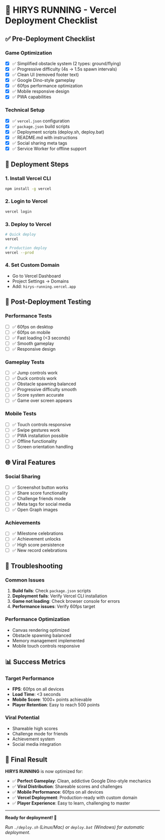 # 🚀 HIRYS RUNNING - Vercel Deployment Checklist

## ✅ **Pre-Deployment Checklist**

### **Game Optimization**
- [x] ✅ Simplified obstacle system (2 types: ground/flying)
- [x] ✅ Progressive difficulty (4s → 1.5s spawn intervals)
- [x] ✅ Clean UI (removed footer text)
- [x] ✅ Google Dino-style gameplay
- [x] ✅ 60fps performance optimization
- [x] ✅ Mobile responsive design
- [x] ✅ PWA capabilities

### **Technical Setup**
- [x] ✅ `vercel.json` configuration
- [x] ✅ `package.json` build scripts
- [x] ✅ Deployment scripts (deploy.sh, deploy.bat)
- [x] ✅ README.md with instructions
- [x] ✅ Social sharing meta tags
- [x] ✅ Service Worker for offline support

## 🚀 **Deployment Steps**

### **1. Install Vercel CLI**
```bash
npm install -g vercel
```

### **2. Login to Vercel**
```bash
vercel login
```

### **3. Deploy to Vercel**
```bash
# Quick deploy
vercel

# Production deploy
vercel --prod
```

### **4. Set Custom Domain**
- Go to Vercel Dashboard
- Project Settings → Domains
- Add: `hirys-running.vercel.app`

## 📱 **Post-Deployment Testing**

### **Performance Tests**
- [ ] ✅ 60fps on desktop
- [ ] ✅ 60fps on mobile
- [ ] ✅ Fast loading (<3 seconds)
- [ ] ✅ Smooth gameplay
- [ ] ✅ Responsive design

### **Gameplay Tests**
- [ ] ✅ Jump controls work
- [ ] ✅ Duck controls work
- [ ] ✅ Obstacle spawning balanced
- [ ] ✅ Progressive difficulty smooth
- [ ] ✅ Score system accurate
- [ ] ✅ Game over screen appears

### **Mobile Tests**
- [ ] ✅ Touch controls responsive
- [ ] ✅ Swipe gestures work
- [ ] ✅ PWA installation possible
- [ ] ✅ Offline functionality
- [ ] ✅ Screen orientation handling

## 🌐 **Viral Features**

### **Social Sharing**
- [ ] ✅ Screenshot button works
- [ ] ✅ Share score functionality
- [ ] ✅ Challenge friends mode
- [ ] ✅ Meta tags for social media
- [ ] ✅ Open Graph images

### **Achievements**
- [ ] ✅ Milestone celebrations
- [ ] ✅ Achievement unlocks
- [ ] ✅ High score persistence
- [ ] ✅ New record celebrations

## 🔧 **Troubleshooting**

### **Common Issues**
1. **Build fails**: Check `package.json` scripts
2. **Deployment fails**: Verify Vercel CLI installation
3. **Game not loading**: Check browser console for errors
4. **Performance issues**: Verify 60fps target

### **Performance Optimization**
- Canvas rendering optimized
- Obstacle spawning balanced
- Memory management implemented
- Mobile touch controls responsive

## 📊 **Success Metrics**

### **Target Performance**
- **FPS**: 60fps on all devices
- **Load Time**: <3 seconds
- **Mobile Score**: 1000+ points achievable
- **Player Retention**: Easy to reach 500 points

### **Viral Potential**
- Shareable high scores
- Challenge mode for friends
- Achievement system
- Social media integration

## 🎯 **Final Result**

**HIRYS RUNNING** is now optimized for:
- ✅ **Perfect Gameplay**: Clean, addictive Google Dino-style mechanics
- ✅ **Viral Distribution**: Shareable scores and challenges
- ✅ **Mobile Performance**: 60fps on all devices
- ✅ **Vercel Deployment**: Production-ready with custom domain
- ✅ **Player Experience**: Easy to learn, challenging to master

---

**Ready for deployment! 🚀**

*Run `./deploy.sh` (Linux/Mac) or `deploy.bat` (Windows) for automatic deployment.*

